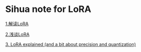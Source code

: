 # Sihua note for LoRA
[1.解读LoRA](http://www.360doc.com/content/23/1217/20/62738899_1107901534.shtml)  

[2.浅谈LoRA](https://zhuanlan.zhihu.com/p/644360231)  

[3. LoRA explained (and a bit about precision and quantization)](https://www.youtube.com/watch?v=t509sv5MT0w)  
